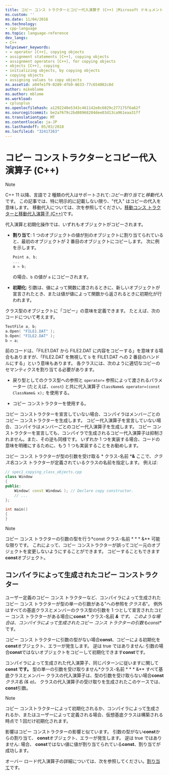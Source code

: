 ```yaml
---
title: コピー コンス トラクターとコピー代入演算子 (C++) |Microsoft ドキュメント
ms.custom: ''
ms.date: 11/04/2016
ms.technology:
- cpp-language
ms.topic: language-reference
dev_langs:
- C++
helpviewer_keywords:
- = operator [C++], copying objects
- assignment statements [C++], copying objects
- assignment operators [C++], for copying objects
- objects [C++], copying
- initializing objects, by copying objects
- copying objects
- assigning values to copy objects
ms.assetid: a94fe1f9-0289-4fb9-8633-77c654002c0d
author: mikeblome
ms.author: mblome
ms.workload:
- cplusplus
ms.openlocfilehash: a1292240e5343c461142e8c6029c277175f6a62f
ms.sourcegitcommit: be2a7679c2bd80968204dee03d13ca961eaa31ff
ms.translationtype: MT
ms.contentlocale: ja-JP
ms.lasthandoff: 05/03/2018
ms.locfileid: "32417263"
---
```

# <a name="copy-constructors-and-copy-assignment-operators-c"></a>コピー コンストラクターとコピー代入演算子 (C++)
> [!NOTE]
>  C++ 11 以降、言語で 2 種類の代入はサポートされて:*コピー割り当て*と*移動代入*です。 この記事では、特に明示的に記載しない限り、"代入" はコピーの代入を意味します。 移動代入については、次を参照してください。[移動コンス トラクターと移動代入演算子 (C++)](http://msdn.microsoft.com/en-us/1442de5f-37a5-42a1-83a6-ec9cfe0414db)です。  
>   
>  代入演算と初期化操作では、いずれもオブジェクトがコピーされます。  
  
-   **割り当て**: 1 つのオブジェクトの値が別のオブジェクトに割り当てられていると、最初のオブジェクトが 2 番目のオブジェクトにコピーします。 次に例を示します。  
  
    ```cpp  
    Point a, b;  
    ...  
    a = b;  
    ```  
  
     の場合、`b` の値が `a` にコピーされます。  
  
-   **初期化**: 引数は、値によって関数に渡されるときに、新しいオブジェクトが宣言されたとき、または値が値によって関数から返されるときに初期化が行われます。  
  
 クラス型のオブジェクトに「コピー」の意味を定義できます。 たとえば、次のコードについて考えます。  
  
```cpp  
TextFile a, b;  
a.Open( "FILE1.DAT" );  
b.Open( "FILE2.DAT" );  
b = a;  
```  
  
 前のコードは、「FILE1.DAT から FILE2.DAT に内容をコピーする」を意味する場合もありますが、「FILE2.DAT を無視して `b` を FILE1.DAT への 2 番目のハンドルにする」という意味もあります。 各クラスには、次のように適切なコピーのセマンティクスを割り当てる必要があります。  
  
-   戻り型としてのクラス型への参照と `operator=` 参照によって渡されるパラメーター (たとえば、`const`) と共に代入演算子 `ClassName& operator=(const ClassName& x);` を使用する。  
  
-   コピー コンストラクターを使用する。   
  
 コピー コンストラクターを宣言していない場合、コンパイラはメンバーごとのコピー コンストラクターを生成します。  コピー代入演算子を宣言していない場合、コンパイラはメンバーごとのコピー代入演算子を生成します。 コピー コンストラクターを宣言しても、コンパイラで生成されるコピー代入演算子は抑制されません。また、その逆も同様です。 いずれか 1 つを実装する場合、コードの意味を明確にするために、もう 1 つも実装することをお勧めします。  
   
 コピー コンス トラクターが型の引数を受け取る * クラス-名前 ***&** ここで、*クラス名*コンス トラクターが定義されているクラスの名前を指定します。 例えば:  
  
```cpp  
// spec1_copying_class_objects.cpp  
class Window  
{  
public:  
    Window( const Window& ); // Declare copy constructor.  
    // ...  
};  
  
int main()  
{  
}  
```  
  
> [!NOTE]
>  コピー コンス トラクターの引数の型を行う*const クラス-名前 * * * &** 可能な限りです。 これによって、コピー コンストラクターが誤ってコピー元のオブジェクトを変更しないようにすることができます。 コピーすることもできます**const**オブジェクト。  
  
## <a name="compiler-generated-copy-constructors"></a>コンパイラによって生成されたコピー コンストラクター  
 ユーザー定義のコピー コンス トラクターなど、コンパイラによって生成されたコピー コンス トラクターが型の単一の引数がある"への参照を*クラス名*"。 例外はすべての基底クラスとメンバーのクラス型の引数を 1 つとして宣言されたコピー コンス トラクターがある場合に**const** * クラス-名前 ***&** です。 このような場合は、コンパイラによって生成されたコピー コンス トラクターの引数も**const**です。  
  
 コピー コンス トラクターに引数の型がない場合**const**、コピーによる初期化を**const**オブジェクト、エラーが発生します。 逆は true ではありません: 引数の場合**const**ではないオブジェクトをコピーして初期化できます**const**です。  
  
 コンパイラによって生成された代入演算子、同じパターンに従いますに関して**const です。** 型の単一の引数を受け取りません*クラス-名前 * * * &** すべて基底クラスとメンバー クラスの代入演算子は、型の引数を受け取らない場合**const** *クラス名 (& a)。* クラスの代入演算子の受け取りを生成されたこのケースでは、 **const**引数。  
  
> [!NOTE]
>  コピー コンストラクターによって初期化されるか、コンパイラによって生成されるか、またはユーザーによって定義される場合、仮想基底クラスは構築される時点で 1 回だけ初期化されます。  
  
 影響はコピー コンストラクターの影響と似ています。 引数の型がない**const**からの割り当て、 **const**オブジェクト、エラーが発生します。 逆は true ではありません: 場合、 **const**ではない値に値が割り当てられている**const**、割り当てが成功します。  
  
 オーバー ロード代入演算子の詳細については、次を参照してください。[割り当て](../cpp/assignment.md)です。  
  
